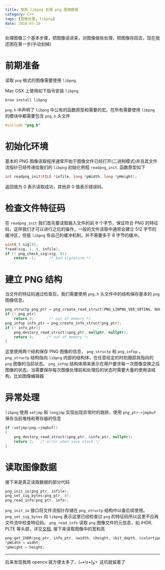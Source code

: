 ```yaml
---
title: 使用 libpng 处理 png 图像数据
category: C++
tags: [图像处理, libpng]
date: 2018-07-18
---
```


处理图像三个基本步骤，把图像读进来，对图像做些处理，把图像存回去，现在我还困在第一步(手动划掉)

# 前期准备

读取 `png` 格式的图像需要使用 `libpng`.

Mac OSX 上使用如下指令安装 `libpng`.

```shell
brew install libpng
```

 `png.h` 中声明了 `libpng` 中公有的函数原型和需要的宏。在所有需要使用 `libpng` 的模块中都需要包含 `png.h` 头文件

```C++
#include "png.h"
```

# 初始化环境

基本的 PNG 图像读取程序通常开始于图像文件已经打开(二进制模式)并且其文件流指针已经传递给我们的 `libpng` 初始化例程 `readpng_init`. 函数原型如下

```C++
int readpng_init(FILE *infile, long *pWidth, long *pHeight);
```

返回值为 0 表示读取成功，其他非 0 值表示错误码。

# 检查文件特征码

在 `readpng_init` 我们首先要读取输入文件的前 8 个字节，保证符合 PNG 的特征码，这样我们才可以进行之后的操作，一般的文件读取中通常会建立 512 字节的缓冲区，但是 `libpng` 有自己的缓冲机制，并不需要多于 8 字节的缓冲。

```C++
uint8_t sig[8];
fread(sig, 1, 8, infile);
if (! png_check_sig(sig, 8))
    return -1;      /* bad signature */
```

# 建立 PNG 结构

当文件的特征码通过检查后，我们需要使用 `png.h` 头文件中的结构保存基本的 `png` 图像信息。

```C++
png_structp png_ptr = png_create_read_struct(PNG_LIBPNG_VER_SRTING, NULL, NULL, NULL);
if (! png_ptr)
    return 4;       /* out of memory */
png_infop info_ptr = png_create_info_struct(png_ptr);
if (! info_ptr){
    png_destory_read_struct(&png_ptr, nullptr, nullptr);
    return 4;      /* out of memory */
}
```

这里使用两个结构保存 PNG 图像的信息， `png_structp` 和 `png_infop` 。
`png_structp` 结构指向 `libpng` 内部的结构体，在任意给定的时刻跟踪其指向的 `png` 图像的当前状态。
`png_infop` 结构体用来表示在用户要求每一次图像变换之后图像的状态。当需要保存每次图像处理前和处理后的状态时需要大量的使用该结构，比如图像编辑器

# 异常处理

`libpng` 使用 `setjmp` 和 `longjmp` 实现出现异常时的跳转，使用 `png_ptr->jmpbuf` 保存当前堆栈和寄存器的信息

```C++
if (setjmp(png->jmpbuf))
{
    png_destory_read_struct(&png_ptr, &info_ptr, nullptr);
    return 2;   /* error when save stack */
}
```

# 读取图像数据

接下来是真正读取数据的部分代码

```C++
png_init_io(png_ptr, infile);
png_set_sig_bytes(png_ptr, 8);
png_read_info(png_ptr, info);
```

`png_init_io` 接口将文件流指针存储在 `png_structp` 结构中以备后续使用。
`png_set_sig_bytes` 向 `libpng` 表示这里已经检查过 `png` 的特征码所以这里不应再文件流中检查特征码。
`png_read_info` 读取 `png` 图像文件的元信息，如 IHDR, PLTE 等头部，详见[文档](https://www.w3.org/TR/PNG-Chunks.html), 接下来读取图像中的宽和高

```C++
png_get_IHDR(png_ptr, info_ptr, &width, &height, &bit_depth, &colortype, nullptr, nullptr, nullptr);
*pWidth = widht;
*pHeight = height;
```

---

后来发现我用 opencv 就方便太多了，(๑•̀ㅂ•́)و✧
这坑就留着了